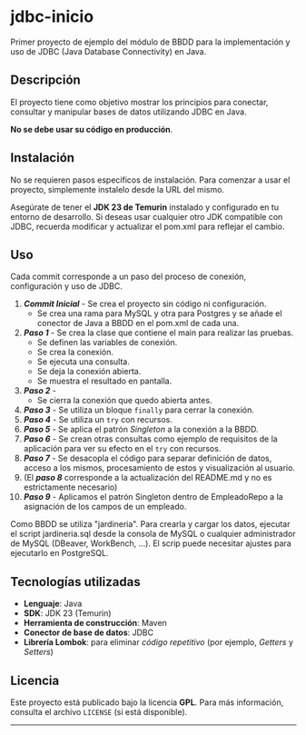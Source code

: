 # jdbc-inicio

Primer proyecto de ejemplo del módulo de BBDD para la implementación y uso de JDBC (Java Database Connectivity) en Java.

## Descripción

El proyecto tiene como objetivo mostrar los principios para conectar, consultar y manipular bases de datos utilizando
JDBC en Java.

**No se debe usar su código en producción**.

## Instalación

No se requieren pasos específicos de instalación. Para comenzar a usar el proyecto, simplemente instalelo desde la URL
del mismo.

Asegúrate de tener el **JDK 23 de Temurin** instalado y configurado en tu entorno de desarrollo. Si deseas usar 
cualquier otro JDK compatible con JDBC, recuerda modificar y actualizar el pom.xml para reflejar el cambio.

## Uso ##
Cada commit corresponde a un paso del proceso de conexión, configuración y uso de JDBC.

1. ***Commit Inicial*** - Se crea el proyecto sin código ni configuración.
   - Se crea una rama para MySQL y otra para Postgres y se añade el conector de Java a BBDD en el pom.xml de cada una.
2. ***Paso 1*** - Se crea la clase que contiene el main para realizar las pruebas.
   - Se definen las variables de conexión.
   - Se crea la conexión.
   - Se ejecuta una consulta.
   - Se deja la conexión abierta.
   - Se muestra el resultado en pantalla.
3. ***Paso 2*** -   
    - Se cierra la conexión que quedo abierta antes.
4. ***Paso 3*** - Se utiliza un bloque `finally` para cerrar la conexión.
5. ***Paso 4*** - Se utiliza un `try` con recursos.
6. ***Paso 5*** - Se aplica el patrón _Singleton_ a la conexión a la BBDD.
7. ***Paso 6*** - Se crean otras consultas como ejemplo de requisitos de la aplicación para ver su efecto en el `try` 
con recursos.
8. ***Paso 7*** - Se desacopla el código para separar definición de datos, acceso a los mismos, procesamiento de estos
y visualización al usuario.
9. (El ***paso 8*** corresponde a la actualización del README.md y no es estrictamente necesario)
9. ***Paso 9*** - Aplicamos el patrón Singleton dentro de EmpleadoRepo a la asignación de los campos de un empleado.

Como BBDD se utiliza "jardineria". Para crearla y cargar los datos, ejecutar el script jardineria.sql desde la consola 
de MySQL o cualquier administrador de MySQL (DBeaver, WorkBench, ...).
El scrip puede necesitar ajustes para ejecutarlo en PostgreSQL.

## Tecnologías utilizadas

- **Lenguaje**: Java
- **SDK**: JDK 23 (Temurin)
- **Herramienta de construcción**: Maven
- **Conector de base de datos**: JDBC
- **Librería Lombok**: para eliminar _código repetitivo_ (por ejemplo, _Getters_ y _Setters_)

## Licencia

Este proyecto está publicado bajo la licencia **GPL**. Para más información, consulta el archivo `LICENSE` (si está disponible).

---
